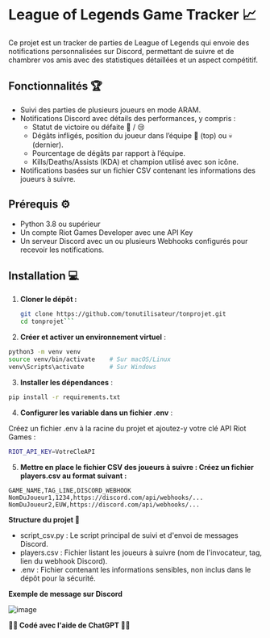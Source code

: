 # League of Legends Game Tracker 📈

Ce projet est un tracker de parties de League of Legends qui envoie des notifications personnalisées sur Discord, permettant de suivre et de chambrer vos amis avec des statistiques détaillées et un aspect compétitif.

## Fonctionnalités 🏆
- Suivi des parties de plusieurs joueurs en mode ARAM.
- Notifications Discord avec détails des performances, y compris :
  - Statut de victoire ou défaite 🎉 / 😢
  - Dégâts infligés, position du joueur dans l’équipe 👑 (top) ou 💀 (dernier).
  - Pourcentage de dégâts par rapport à l’équipe.
  - Kills/Deaths/Assists (KDA) et champion utilisé avec son icône.
- Notifications basées sur un fichier CSV contenant les informations des joueurs à suivre.

## Prérequis ⚙️
- Python 3.8 ou supérieur
- Un compte Riot Games Developer avec une API Key
- Un serveur Discord avec un ou plusieurs Webhooks configurés pour recevoir les notifications.

## Installation 💻

1. **Cloner le dépôt :**
   ```bash
   git clone https://github.com/tonutilisateur/tonprojet.git
   cd tonprojet```

2. **Créer et activer un environnement virtuel** :

 ```bash
python3 -m venv venv
source venv/bin/activate    # Sur macOS/Linux
venv\Scripts\activate       # Sur Windows
```
3. **Installer les dépendances** :

```bash
pip install -r requirements.txt
```

4. **Configurer les variable dans un fichier .env** : 

Créez un fichier .env à la racine du projet et ajoutez-y votre clé API Riot Games :
```bash
RIOT_API_KEY=VotreCleAPI
```
5. **Mettre en place le fichier CSV des joueurs à suivre : Créez un fichier players.csv au format suivant :**
```csv
GAME_NAME,TAG_LINE,DISCORD_WEBHOOK
NomDuJoueur1,1234,https://discord.com/api/webhooks/...
NomDuJoueur2,EUW,https://discord.com/api/webhooks/...
```

**Structure du projet 📂**

- script_csv.py : Le script principal de suivi et d'envoi de messages Discord.
- players.csv : Fichier listant les joueurs à suivre (nom de l'invocateur, tag, lien du webhook Discord).
- .env : Fichier contenant les informations sensibles, non inclus dans le dépôt pour la sécurité.

**Exemple de message sur Discord**

![image](https://github.com/user-attachments/assets/3003cb4d-3091-4f07-bc4d-e11776ad10c0)


**🤖🤖 Codé avec l'aide de  ChatGPT 🤖🤖**
